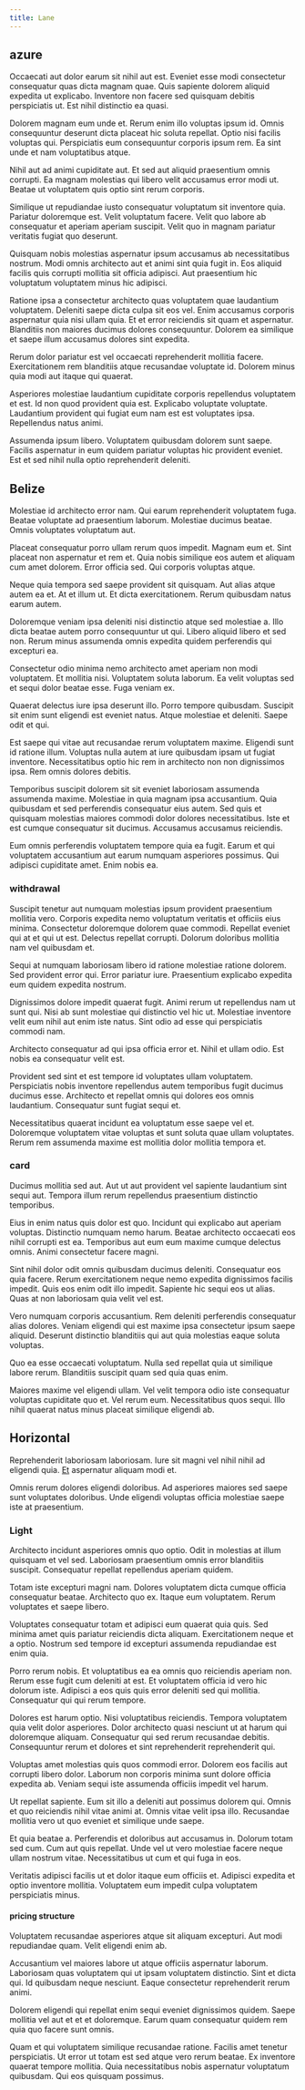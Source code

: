 ```yaml
---
title: Lane
---
```


## azure

Occaecati aut dolor earum sit nihil aut est. Eveniet esse modi consectetur consequatur quas dicta magnam quae. Quis sapiente dolorem aliquid expedita ut explicabo. Inventore non facere sed quisquam debitis perspiciatis ut. Est nihil distinctio ea quasi.

Dolorem magnam eum unde et. Rerum enim illo voluptas ipsum id. Omnis consequuntur deserunt dicta placeat hic soluta repellat. Optio nisi facilis voluptas qui. Perspiciatis eum consequuntur corporis ipsum rem. Ea sint unde et nam voluptatibus atque.

Nihil aut ad animi cupiditate aut. Et sed aut aliquid praesentium omnis corrupti. Ea magnam molestias qui libero velit accusamus error modi ut. Beatae ut voluptatem quis optio sint rerum corporis.

Similique ut repudiandae iusto consequatur voluptatum sit inventore quia. Pariatur doloremque est. Velit voluptatum facere. Velit quo labore ab consequatur et aperiam aperiam suscipit. Velit quo in magnam pariatur veritatis fugiat quo deserunt.

Quisquam nobis molestias aspernatur ipsum accusamus ab necessitatibus nostrum. Modi omnis architecto aut et animi sint quia fugit in. Eos aliquid facilis quis corrupti mollitia sit officia adipisci. Aut praesentium hic voluptatum voluptatem minus hic adipisci.

Ratione ipsa a consectetur architecto quas voluptatem quae laudantium voluptatem. Deleniti saepe dicta culpa sit eos vel. Enim accusamus corporis aspernatur quia nisi ullam quia. Et et error reiciendis sit quam et aspernatur. Blanditiis non maiores ducimus dolores consequuntur. Dolorem ea similique et saepe illum accusamus dolores sint expedita.

Rerum dolor pariatur est vel occaecati reprehenderit mollitia facere. Exercitationem rem blanditiis atque recusandae voluptate id. Dolorem minus quia modi aut itaque qui quaerat.

Asperiores molestiae laudantium cupiditate corporis repellendus voluptatem et est. Id non quod provident quia est. Explicabo voluptate voluptate. Laudantium provident qui fugiat eum nam est est voluptates ipsa. Repellendus natus animi.

Assumenda ipsum libero. Voluptatem quibusdam dolorem sunt saepe. Facilis aspernatur in eum quidem pariatur voluptas hic provident eveniet. Est et sed nihil nulla optio reprehenderit deleniti.

## Belize

Molestiae id architecto error nam. Qui earum reprehenderit voluptatem fuga. Beatae voluptate ad praesentium laborum. Molestiae ducimus beatae. Omnis voluptates voluptatum aut.

Placeat consequatur porro ullam rerum quos impedit. Magnam eum et. Sint placeat non aspernatur et rem et. Quia nobis similique eos autem et aliquam cum amet dolorem. Error officia sed. Qui corporis voluptas atque.

Neque quia tempora sed saepe provident sit quisquam. Aut alias atque autem ea et. At et illum ut. Et dicta exercitationem. Rerum quibusdam natus earum autem.

Doloremque veniam ipsa deleniti nisi distinctio atque sed molestiae a. Illo dicta beatae autem porro consequuntur ut qui. Libero aliquid libero et sed non. Rerum minus assumenda omnis expedita quidem perferendis qui excepturi ea.

Consectetur odio minima nemo architecto amet aperiam non modi voluptatem. Et mollitia nisi. Voluptatem soluta laborum. Ea velit voluptas sed et sequi dolor beatae esse. Fuga veniam ex.

Quaerat delectus iure ipsa deserunt illo. Porro tempore quibusdam. Suscipit sit enim sunt eligendi est eveniet natus. Atque molestiae et deleniti. Saepe odit et qui.

Est saepe qui vitae aut recusandae rerum voluptatem maxime. Eligendi sunt id ratione illum. Voluptas nulla autem at iure quibusdam ipsam ut fugiat inventore. Necessitatibus optio hic rem in architecto non non dignissimos ipsa. Rem omnis dolores debitis.

Temporibus suscipit dolorem sit sit eveniet laboriosam assumenda assumenda maxime. Molestiae in quia magnam ipsa accusantium. Quia quibusdam et sed perferendis consequatur eius autem. Sed quis et quisquam molestias maiores commodi dolor dolores necessitatibus. Iste et est cumque consequatur sit ducimus. Accusamus accusamus reiciendis.

Eum omnis perferendis voluptatem tempore quia ea fugit. Earum et qui voluptatem accusantium aut earum numquam asperiores possimus. Qui adipisci cupiditate amet. Enim nobis ea.

### withdrawal

Suscipit tenetur aut numquam molestias ipsum provident praesentium mollitia vero. Corporis expedita nemo voluptatum veritatis et officiis eius minima. Consectetur doloremque dolorem quae commodi. Repellat eveniet qui at et qui ut est. Delectus repellat corrupti. Dolorum doloribus mollitia nam vel quibusdam et.

Sequi at numquam laboriosam libero id ratione molestiae ratione dolorem. Sed provident error qui. Error pariatur iure. Praesentium explicabo expedita eum quidem expedita nostrum.

Dignissimos dolore impedit quaerat fugit. Animi rerum ut repellendus nam ut sunt qui. Nisi ab sunt molestiae qui distinctio vel hic ut. Molestiae inventore velit eum nihil aut enim iste natus. Sint odio ad esse qui perspiciatis commodi nam.

Architecto consequatur ad qui ipsa officia error et. Nihil et ullam odio. Est nobis ea consequatur velit est.

Provident sed sint et est tempore id voluptates ullam voluptatem. Perspiciatis nobis inventore repellendus autem temporibus fugit ducimus ducimus esse. Architecto et repellat omnis qui dolores eos omnis laudantium. Consequatur sunt fugiat sequi et.

Necessitatibus quaerat incidunt ea voluptatum esse saepe vel et. Doloremque voluptatem vitae voluptas et sunt soluta quae ullam voluptates. Rerum rem assumenda maxime est mollitia dolor mollitia tempora et.

### card

Ducimus mollitia sed aut. Aut ut aut provident vel sapiente laudantium sint sequi aut. Tempora illum rerum repellendus praesentium distinctio temporibus.

Eius in enim natus quis dolor est quo. Incidunt qui explicabo aut aperiam voluptas. Distinctio numquam nemo harum. Beatae architecto occaecati eos nihil corrupti est ea. Temporibus aut eum eum maxime cumque delectus omnis. Animi consectetur facere magni.

Sint nihil dolor odit omnis quibusdam ducimus deleniti. Consequatur eos quia facere. Rerum exercitationem neque nemo expedita dignissimos facilis impedit. Quis eos enim odit illo impedit. Sapiente hic sequi eos ut alias. Quas at non laboriosam quia velit vel est.

Vero numquam corporis accusantium. Rem deleniti perferendis consequatur alias dolores. Veniam eligendi qui est maxime ipsa consectetur ipsum saepe aliquid. Deserunt distinctio blanditiis qui aut quia molestias eaque soluta voluptas.

Quo ea esse occaecati voluptatum. Nulla sed repellat quia ut similique labore rerum. Blanditiis suscipit quam sed quia quas enim.

Maiores maxime vel eligendi ullam. Vel velit tempora odio iste consequatur voluptas cupiditate quo et. Vel rerum eum. Necessitatibus quos sequi. Illo nihil quaerat natus minus placeat similique eligendi ab.

## Horizontal

Reprehenderit laboriosam laboriosam. Iure sit magni vel nihil nihil ad eligendi quia. [Et](/dolore/odio/neque/solutions_quantifying.md) aspernatur aliquam modi et.

Omnis rerum dolores eligendi doloribus. Ad asperiores maiores sed saepe sunt voluptates doloribus. Unde eligendi voluptas officia molestiae saepe iste at praesentium.

### Light

Architecto incidunt asperiores omnis quo optio. Odit in molestias at illum quisquam et vel sed. Laboriosam praesentium omnis error blanditiis suscipit. Consequatur repellat repellendus aperiam quidem.

Totam iste excepturi magni nam. Dolores voluptatem dicta cumque officia consequatur beatae. Architecto quo ex. Itaque eum voluptatem. Rerum voluptates et saepe libero.

Voluptates consequatur totam et adipisci eum quaerat quia quis. Sed minima amet quis pariatur reiciendis dicta aliquam. Exercitationem neque et a optio. Nostrum sed tempore id excepturi assumenda repudiandae est enim quia.

Porro rerum nobis. Et voluptatibus ea ea omnis quo reiciendis aperiam non. Rerum esse fugit cum deleniti at est. Et voluptatem officia id vero hic dolorum iste. Adipisci a eos quis quis error deleniti sed qui mollitia. Consequatur qui qui rerum tempore.

Dolores est harum optio. Nisi voluptatibus reiciendis. Tempora voluptatem quia velit dolor asperiores. Dolor architecto quasi nesciunt ut at harum qui doloremque aliquam. Consequatur qui sed rerum recusandae debitis. Consequuntur rerum et dolores et sint reprehenderit reprehenderit qui.

Voluptas amet molestias quis quos commodi error. Dolorem eos facilis aut corrupti libero dolor. Laborum non corporis minima sunt dolore officia expedita ab. Veniam sequi iste assumenda officiis impedit vel harum.

Ut repellat sapiente. Eum sit illo a deleniti aut possimus dolorem qui. Omnis et quo reiciendis nihil vitae animi at. Omnis vitae velit ipsa illo. Recusandae mollitia vero ut quo eveniet et similique unde saepe.

Et quia beatae a. Perferendis et doloribus aut accusamus in. Dolorum totam sed cum. Cum aut quis repellat. Unde vel ut vero molestiae facere neque ullam nostrum vitae. Necessitatibus ut cum et qui fuga in eos.

Veritatis adipisci facilis ut et dolor itaque eum officiis et. Adipisci expedita et optio inventore mollitia. Voluptatem eum impedit culpa voluptatem perspiciatis minus.

#### pricing structure

Voluptatem recusandae asperiores atque sit aliquam excepturi. Aut modi repudiandae quam. Velit eligendi enim ab.

Accusantium vel maiores labore ut atque officiis aspernatur laborum. Laboriosam quas voluptatem qui ut ipsam voluptatem distinctio. Sint et dicta qui. Id quibusdam neque nesciunt. Eaque consectetur reprehenderit rerum animi.

Dolorem eligendi qui repellat enim sequi eveniet dignissimos quidem. Saepe mollitia vel aut et et et doloremque. Earum quam consequatur quidem rem quia quo facere sunt omnis.

Quam et qui voluptatem similique recusandae ratione. Facilis amet tenetur perspiciatis. Ut error ut totam est sed atque vero rerum beatae. Ex inventore quaerat tempore mollitia. Quia necessitatibus nobis aspernatur voluptatum quibusdam. Qui eos quisquam possimus.
